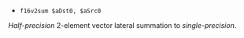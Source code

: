 * `f16v2sum $aDst0, $aSrc0`

*Half-precision* 2-element vector lateral summation to
*single-precision*.
